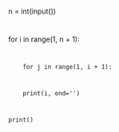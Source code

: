 #
n = int(input())
#
for i in range(1, n + 1):
#
        for j in range(1, i + 1):
#
        print(i, end='')
#
    print()
